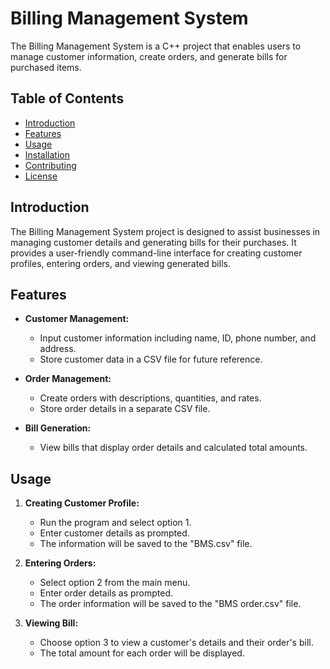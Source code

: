 # Billing Management System

The Billing Management System is a C++ project that enables users to manage customer information, create orders, and generate bills for purchased items.

## Table of Contents
- [Introduction](#introduction)
- [Features](#features)
- [Usage](#usage)
- [Installation](#installation)
- [Contributing](#contributing)
- [License](#license)

## Introduction

The Billing Management System project is designed to assist businesses in managing customer details and generating bills for their purchases. It provides a user-friendly command-line interface for creating customer profiles, entering orders, and viewing generated bills.

## Features

- **Customer Management:**
  - Input customer information including name, ID, phone number, and address.
  - Store customer data in a CSV file for future reference.

- **Order Management:**
  - Create orders with descriptions, quantities, and rates.
  - Store order details in a separate CSV file.

- **Bill Generation:**
  - View bills that display order details and calculated total amounts.

## Usage

1. **Creating Customer Profile:**
   - Run the program and select option 1.
   - Enter customer details as prompted.
   - The information will be saved to the "BMS.csv" file.

2. **Entering Orders:**
   - Select option 2 from the main menu.
   - Enter order details as prompted.
   - The order information will be saved to the "BMS order.csv" file.

3. **Viewing Bill:**
   - Choose option 3 to view a customer's details and their order's bill.
   - The total amount for each order will be displayed.

